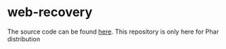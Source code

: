 # web-recovery

The source code can be found [here](https://github.com/shopware/platform/tree/trunk/src/WebRecovery). This repository is only here for Phar distribution

